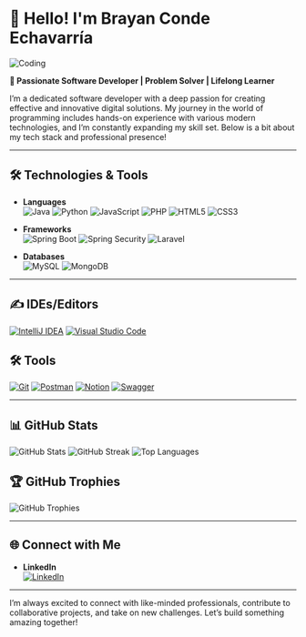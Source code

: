 
# 👋 Hello! I'm Brayan Conde Echavarría

![Coding](https://media.giphy.com/media/qgQUggAC3Pfv687qPC/giphy.gif)

**🎯 Passionate Software Developer | Problem Solver | Lifelong Learner**

I’m a dedicated software developer with a deep passion for creating effective and innovative digital solutions. My journey in the world of programming includes hands-on experience with various modern technologies, and I’m constantly expanding my skill set. Below is a bit about my tech stack and professional presence!

---

## 🛠️ Technologies & Tools

- **Languages**  
  ![Java](https://img.shields.io/badge/Java-ED8B00?style=for-the-badge&logo=java&logoColor=white)
  ![Python](https://img.shields.io/badge/Python-3776AB?style=for-the-badge&logo=python&logoColor=white)
  ![JavaScript](https://img.shields.io/badge/JavaScript-F7DF1E?style=for-the-badge&logo=javascript&logoColor=black)
  ![PHP](https://img.shields.io/badge/PHP-777BB4?style=for-the-badge&logo=php&logoColor=white)
  ![HTML5](https://img.shields.io/badge/HTML5-E34F26?style=for-the-badge&logo=html5&logoColor=white)
  ![CSS3](https://img.shields.io/badge/CSS3-1572B6?style=for-the-badge&logo=css3&logoColor=white)

- **Frameworks**  
  ![Spring Boot](https://img.shields.io/badge/Spring%20Boot-6DB33F?style=for-the-badge&logo=springboot&logoColor=white)
  ![Spring Security](https://img.shields.io/badge/Spring%20Security-6DB33F?style=for-the-badge&logo=spring&logoColor=white)
  ![Laravel](https://img.shields.io/badge/Laravel-FF2D20?style=for-the-badge&logo=laravel&logoColor=white)

- **Databases**  
  ![MySQL](https://img.shields.io/badge/MySQL-4479A1?style=for-the-badge&logo=mysql&logoColor=white)
  ![MongoDB](https://img.shields.io/badge/MongoDB-47A248?style=for-the-badge&logo=mongodb&logoColor=white)

---

## ✍️ IDEs/Editors
[![IntelliJ IDEA](https://img.shields.io/badge/IntelliJIDEA-000000.svg?style=for-the-badge&logo=intellij-idea&logoColor=white)](https://www.jetbrains.com/idea/)
[![Visual Studio Code](https://img.shields.io/badge/Visual%20Studio%20Code-0078d7.svg?style=for-the-badge&logo=visual-studio-code&logoColor=white)](https://code.visualstudio.com/)

## 🛠️ Tools
[![Git](https://img.shields.io/badge/git-%23F05033.svg?style=for-the-badge&logo=git&logoColor=white)](https://git-scm.com/)
[![Postman](https://img.shields.io/badge/Postman-FF6C37?style=for-the-badge&logo=postman&logoColor=white)](https://www.postman.com/)
[![Notion](https://img.shields.io/badge/Notion-%23000000.svg?style=for-the-badge&logo=notion&logoColor=white)](https://www.notion.so/)
[![Swagger](https://img.shields.io/badge/-Swagger-%23Clojure?style=for-the-badge&logo=swagger&logoColor=white)](https://swagger.io/)

---

## 📊 GitHub Stats

![GitHub Stats](https://github-readme-stats.vercel.app/api?username=BrayanCondee&show_icons=true&theme=radical)
![GitHub Streak](https://streak-stats.demolab.com/?user=BrayanCondee&theme=radical)
![Top Languages](https://github-readme-stats.vercel.app/api/top-langs/?username=BrayanCondee&layout=compact&theme=radical)

## 🏆 GitHub Trophies
![GitHub Trophies](https://github-profile-trophy.vercel.app/?username=BrayanCondee&theme=radical&row=1&column=6)

---

## 🌐 Connect with Me

- **LinkedIn**  
  [![LinkedIn](https://img.shields.io/badge/LinkedIn-0077B5?style=for-the-badge&logo=linkedin&logoColor=white)](www.linkedin.com/in/brayan-conde-softwaredeveloper)

---

I’m always excited to connect with like-minded professionals, contribute to collaborative projects, and take on new challenges. Let’s build something amazing together!
